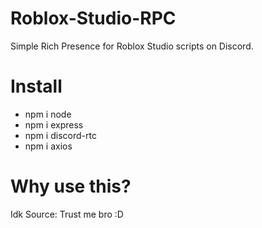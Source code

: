 # Roblox-Studio-RPC
Simple Rich Presence for Roblox Studio scripts on Discord.

# Install
- npm i node
- npm i express
- npm i discord-rtc
- npm i axios

# Why use this?
Idk
Source: Trust me bro :D
